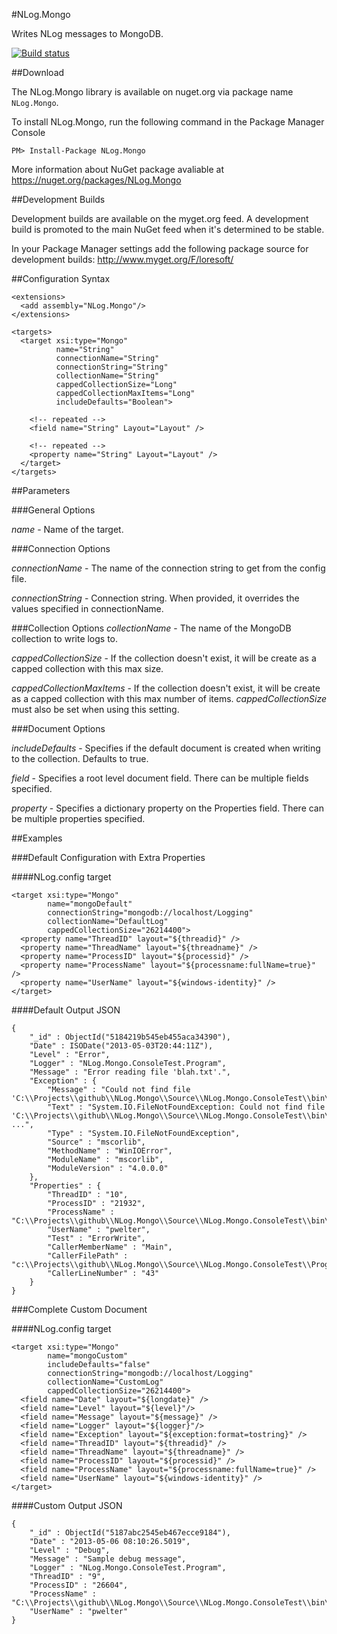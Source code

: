 #NLog.Mongo

Writes NLog messages to MongoDB.

[![Build status](https://ci.appveyor.com/api/projects/status/papk0yl4xf7agyxt)](https://ci.appveyor.com/project/LoreSoft/nlog-mongo)

##Download

The NLog.Mongo library is available on nuget.org via package name `NLog.Mongo`.

To install NLog.Mongo, run the following command in the Package Manager Console

    PM> Install-Package NLog.Mongo
    
More information about NuGet package avaliable at
<https://nuget.org/packages/NLog.Mongo>

##Development Builds

Development builds are available on the myget.org feed.  A development build is promoted to the main NuGet feed when it's determined to be stable. 

In your Package Manager settings add the following package source for development builds:
<http://www.myget.org/F/loresoft/>

##Configuration Syntax

    <extensions>
      <add assembly="NLog.Mongo"/>
    </extensions>

    <targets>
      <target xsi:type="Mongo"
              name="String"
              connectionName="String"
              connectionString="String"
              collectionName="String"
              cappedCollectionSize="Long"
              cappedCollectionMaxItems="Long"
              includeDefaults="Boolean">
        
        <!-- repeated --> 
        <field name="String" Layout="Layout" />
        
        <!-- repeated --> 
        <property name="String" Layout="Layout" />
      </target>
    </targets>


##Parameters

###General Options

_name_ - Name of the target.

###Connection Options

_connectionName_ - The name of the connection string to get from the config file. 

_connectionString_ - Connection string. When provided, it overrides the values specified in connectionName. 

###Collection Options
_collectionName_ - The name of the MongoDB collection to write logs to.  

_cappedCollectionSize_ - If the collection doesn't exist, it will be create as a capped collection with this max size.

_cappedCollectionMaxItems_ - If the collection doesn't exist, it will be create as a capped collection with this max number of items.  _cappedCollectionSize_ must also be set when using this setting.

###Document Options

_includeDefaults_ - Specifies if the default document is created when writing to the collection.  Defaults to true.

_field_ - Specifies a root level document field. There can be multiple fields specified.

_property_ - Specifies a dictionary property on the Properties field. There can be multiple properties specified.

##Examples

###Default Configuration with Extra Properties

####NLog.config target

    <target xsi:type="Mongo"
            name="mongoDefault"
            connectionString="mongodb://localhost/Logging"
            collectionName="DefaultLog"
            cappedCollectionSize="26214400">
      <property name="ThreadID" layout="${threadid}" />
      <property name="ThreadName" layout="${threadname}" />
      <property name="ProcessID" layout="${processid}" />
      <property name="ProcessName" layout="${processname:fullName=true}" />
      <property name="UserName" layout="${windows-identity}" />
    </target>

####Default Output JSON

    {
        "_id" : ObjectId("5184219b545eb455aca34390"),
        "Date" : ISODate("2013-05-03T20:44:11Z"),
        "Level" : "Error",
        "Logger" : "NLog.Mongo.ConsoleTest.Program",
        "Message" : "Error reading file 'blah.txt'.",
        "Exception" : {
            "Message" : "Could not find file 'C:\\Projects\\github\\NLog.Mongo\\Source\\NLog.Mongo.ConsoleTest\\bin\\Debug\\blah.txt'.",
            "Text" : "System.IO.FileNotFoundException: Could not find file 'C:\\Projects\\github\\NLog.Mongo\\Source\\NLog.Mongo.ConsoleTest\\bin\\Debug\\blah.txt' ...",
            "Type" : "System.IO.FileNotFoundException",
            "Source" : "mscorlib",
            "MethodName" : "WinIOError",
            "ModuleName" : "mscorlib",
            "ModuleVersion" : "4.0.0.0"
        },
        "Properties" : {
            "ThreadID" : "10",
            "ProcessID" : "21932",
            "ProcessName" : "C:\\Projects\\github\\NLog.Mongo\\Source\\NLog.Mongo.ConsoleTest\\bin\\Debug\\NLog.Mongo.ConsoleTest.exe",
            "UserName" : "pwelter",
            "Test" : "ErrorWrite",
            "CallerMemberName" : "Main",
            "CallerFilePath" : "c:\\Projects\\github\\NLog.Mongo\\Source\\NLog.Mongo.ConsoleTest\\Program.cs",
            "CallerLineNumber" : "43"
        }
    }


###Complete Custom Document

####NLog.config target

    <target xsi:type="Mongo"
            name="mongoCustom"
            includeDefaults="false"
            connectionString="mongodb://localhost/Logging"
            collectionName="CustomLog"
            cappedCollectionSize="26214400">
      <field name="Date" layout="${longdate}" />
      <field name="Level" layout="${level}"/>
      <field name="Message" layout="${message}" />
      <field name="Logger" layout="${logger}"/>
      <field name="Exception" layout="${exception:format=tostring}" />
      <field name="ThreadID" layout="${threadid}" />
      <field name="ThreadName" layout="${threadname}" />
      <field name="ProcessID" layout="${processid}" />
      <field name="ProcessName" layout="${processname:fullName=true}" />
      <field name="UserName" layout="${windows-identity}" />
    </target>

####Custom Output JSON

    {
        "_id" : ObjectId("5187abc2545eb467ecce9184"),
        "Date" : "2013-05-06 08:10:26.5019",
        "Level" : "Debug",
        "Message" : "Sample debug message",
        "Logger" : "NLog.Mongo.ConsoleTest.Program",
        "ThreadID" : "9",
        "ProcessID" : "26604",
        "ProcessName" : "C:\\Projects\\github\\NLog.Mongo\\Source\\NLog.Mongo.ConsoleTest\\bin\\Debug\\v4.5\\NLog.Mongo.ConsoleTest.exe",
        "UserName" : "pwelter"
    }
